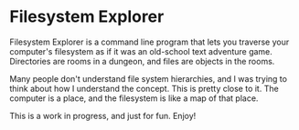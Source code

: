 # Filesystem Explorer

Filesystem Explorer is a command line program that lets you traverse your
computer's filesystem as if it was an old-school text adventure game.
Directories are rooms in a dungeon, and files are objects in the rooms.

Many people don't understand file system hierarchies, and I was trying to think
about how I understand the concept. This is pretty close to it. The computer is
a place, and the filesystem is like a map of that place.

This is a work in progress, and just for fun. Enjoy!

